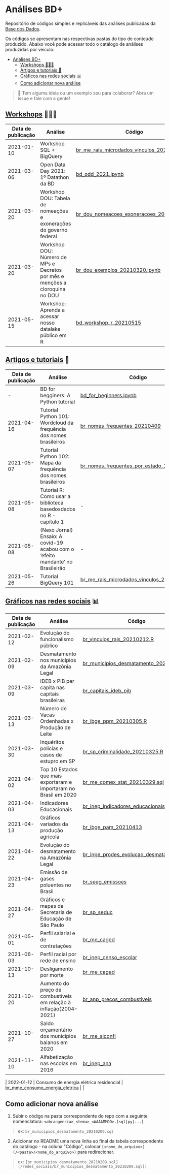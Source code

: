 # Análises BD+
Repositório de códigos simples e replicáveis das análises publicadas da
[Base dos Dados](https://linktree.com.br/new/basedosdados).

Os códigos se apresentam nas respectivas pastas do tipo de conteúdo
produzido. Abaixo você pode acessar todo o catálogo de análises
produzidas por veículo:

- [Análises BD+](#análises-bd)
  - [Workshops 👩🏻‍💻](#workshops-)
  - [Artigos e tutoriais 📰](#artigos-e-tutoriais-)
  - [Gráficos nas redes sociais 📊](#gráficos-nas-redes-sociais-)
  - [Como adicionar nova análise](#como-adicionar-nova-análise)

> 💭 Tem alguma ideia ou um exemplo seu para colaborar? Abra um issue e fale com a gente!


## [Workshops](/workshops) 👩🏻‍💻

| Data de publicação | Análise | Código | Link  | 
| ------- | ------ | ---- | ------------------ |
| 2021-01-10 | Workshop SQL + BigQuery | [br_me_rais_microdados_vinculos_20210526.sql](/workshops/br_me_rais_microdados_vinculos_20210526.sql) | https://www.youtube.com/watch?v=nGM2OwTUY_M |
| 2021-03-06 | Open Data Day 2021: 1º Datathon da BD | [bd_odd_2021.ipynb](/workshops/bd_odd_2021.ipynb) | https://basedosdados.github.io/mais/datathon_2021/ |
| 2021-03-20 | Workshop DOU: Tabela de nomeações e exonerações do governo federal | [br_dou_nomeacoes_exoneracoes_20210320.sql](/workshops/br_dou_nomeacoes_exoneracoes_20210320.sql) | <https://youtu.be/5gbhj-8PWLg> |
| 2021-03-20 | Workshop DOU: Número de MPs e Decretos por mês e menções a cloroquina no DOU | [br_dou_exemplos_20210320.ipynb](/workshops/br_dou_exemplos_20210320.ipynb) | <https://youtu.be/5gbhj-8PWLg> |
| 2021-05-15 | Workshop: Aprenda a acessar nosso datalake público em R | [bd_workshop_r_20210515](/workshops/bd_workshop_r_20210515) | https://youtu.be/M9ayiseIjvI

## [Artigos e tutoriais](/artigos) 📰

| Data de publicação | Análise | Código | Link  | 
| ------- | ------ | ---- | ------------------ |
| - | BD for begginers: A Python tutorial | [bd_for_beginners.ipynb](/artigos/bd_for_beginners.ipynb) | - |
| 2021-04-16 | Tutorial Python 101: Wordcloud da frequência dos nomes brasileiros | [br_nomes_frequentes_20210409](/artigos/br_nomes_frequentes_20210409.ipynb) | https://dev.to/basedosdados/base-dos-dados-python-101-44lc |
| 2021-05-07 | Tutorial Python 102: Mapa da frequência dos nomes brasileiros | [br_nomes_frequentes_por_estado_20210412](/artigos/br_nomes_frequentes_por_estado_20210412/br_nomes_frequentes_por_estado_20210412.ipynb) | https://dev.to/basedosdados/base-dos-dados-python-102-50k0 |
| 2021-05-08 | Tutorial R: Como usar a biblioteca basedosdados no R - capítulo 1 | - | https://dev.to/basedosdados/como-usar-a-biblioteca-basedosdados-no-r-capitulo-1-46kb
| 2021-05-08 | (Nexo Jornal) Ensaio: A covid-19 acabou com o ‘efeito mandante’ no Brasileirão | - | https://www.nexojornal.com.br/ensaio/2021/A-covid-19-acabou-com-o-%E2%80%98efeito-mandante%E2%80%99-no-Brasileir%C3%A3o
| 2021-05-26 | Tutorial BigQuery 101 | [br_me_rais_microdados_vinculos_20210526.sql](/workshops/br_me_rais_microdados_vinculos_20210526.sql)| https://dev.to/basedosdados/bigquery-101-45pk |

## [Gráficos nas redes sociais](/redes_sociais) 📊

| Data de publicação | Análise | Código | Link  | 
| ------- | ------ | ---- | ------------------ |
| 2021-02-12 | Evolução do funcionalismo público | [br_vinculos_rais_20210212.R](/redes_sociais/br_vinculos_rais_20210212.R) | https://twitter.com/basedosdados/status/1359995324388044804 |
| 2021-02-09 | Desmatamento nos municípios da Amazônia Legal | [br_municipios_desmatamento_20210209.sql](/redes_sociais/br_municipios_desmatamento_20210209.sql) | https://twitter.com/basedosdados/status/1359243671351222281 |
| 2021-03-09 | IDEB x PIB per capita nas capitais brasileiras | [br_capitais_ideb_pib](/redes_sociais/br_capitais_ideb_pib.sql) | https://twitter.com/basedosdados/status/1369425500154834944 | 
| 2021-03-13 | Número de Vacas Ordenhadas x Produção de Leite | [br_ibge_ppm_20210305.R](/redes_sociais/br_ibge_ppm_20210305.R) | https://twitter.com/basedosdados/status/1370862806094987277?s=20 |
| 2021-03-30 | Inquéritos policias e casos de estupro em SP | [br_sp_criminalidade_20210325.R](/redes_sociais/br_sp_criminalidade_20210325.R) | https://twitter.com/basedosdados/status/1377012243687223296 |
| 2021-04-02 | Top 10 Estados que mais exportaram e importaram no Brasil em 2020 | [br_me_comex_stat_20210329.sql](/redes_sociais/br_me_comex_stat_20210329.sql) | https://twitter.com/basedosdados/status/1378060132987375621 |
| 2021-04-03 | Indicadores Educacionais | [br_inep_indicadores_educacionais](/redes_sociais/br_inep_indicadores_educacionais.sql) | https://twitter.com/basedosdados/status/1378451820050272256 |
| 2021-04-13 | Gráficos variados da produção agrícola | [br_ibge_pam_20210413](/redes_sociais/br_ibge_pam_20210413.ipynb) | https://twitter.com/basedosdados/status/1382082697896542214 |
| 2021-04-22 | Evolução do desmatamento na Amazônia Legal | [br_inpe_prodes_evolucao_desmatamento](/redes_sociais/br_inpe_prodes_evolucao_desmatamento_20210422.sql) | https://twitter.com/basedosdados/status/1385321753891807237|
| 2021-04-23 | Emissão de gases poluentes no Brasil | [br_seeg_emissoes](/redes_sociais/br_seeg_emissoes_20210423.R) | https://twitter.com/basedosdados/status/1385696700262670339 |
| 2021-04-27 | Gráficos e mapas da Secretaria de Educação de São Paulo | [br_sp_seduc](/redes_sociais/br_sp_seduc_20210426.R) | https://twitter.com/basedosdados/status/1387117822363455494 |
| 2021-05-01 | Perfil salarial e de contratações | [br_me_caged](/redes_sociais/br_me_caged_20210501.ipynb) | https://twitter.com/basedosdados/status/1388538485968183297 |
| 2021-06-03 | Perfil racial por rede de ensino  | [br_inep_censo_escolar](/redes_sociais/br_inep_censo_escolar_20210603.ipynb) | https://twitter.com/basedosdados/status/1400481133314334721 |
| 2021-10-13 | Desligamento por morte  | [br_me_caged](/redes_sociais/br_me_caged_20211013.sql) | https://twitter.com/basedosdados/status/1448317810984239108 |
| 2021-10-20 | Aumento do preço de combustíveis em relação à inflação(2004-2021) | [br_anp_precos_combustiveis](/redes_sociais/br_anp_precos_combustiveis.py) | https://twitter.com/basedosdados/status/1450850163174543363 |
| 2021-10-27 | Saldo orçamentário dos municípios baianos em 2020  | [br_me_siconfi](/redes_sociais/br_me_siconfi_2021027.R) | https://twitter.com/basedosdados/status/1453388477463138312 | 
| 2021-11-10 | Alfabetização nas escolas em 2016 | [br_inep_ana](/redes_sociais/br_inep_ana_20211105.ipynb) | https://twitter.com/basedosdados/status/1458457448738664450 |

| 2022-01-12 | Consumo de energia elétrica residencial | [br_mme_consumo_energia_eletrica](/redes_sociais/br_mme_consumo_energia_eletrica.sql) | |

## Como adicionar nova análise

1. Subir o código na pasta correspondente do repo com a seguinte
   nomenclatura: `<abrangencia>_<tema>_<AAAAMMDD>.[sql|py|...]` 

> ex: `br_municipios_desmatamento_20210209.sql`

2. Adicionar no README uma nova linha ao final da tabela correspondente do catálogo - na coluna "Código", colocar
   `[<nome_do_arquivo>](/<pasta>/<nome_do_arquivo>)` para redirecionar.

> ex: `[br_municipios_desmatamento_20210209.sql](/redes_sociais/br_municipios_desmatamento_20210209.sql])`
